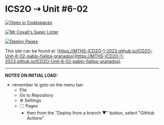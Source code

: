 # ICS2O ⇢ Unit #6-02

[![Open in Codespaces](https://classroom.github.com/assets/launch-codespace-7f7980b617ed060a017424585567c406b6ee15c891e84e1186181d67ecf80aa0.svg)](https://classroom.github.com/open-in-codespaces?assignment_repo_id=15167270)

[![Mr Coxall's Super Linter](https://github.com/MTHS-ICD2O-1-2023/ICD2O-Unit-6-02-pablo-fiallos-granados/workflows/Mr%20Coxall's%20Super%20Linter/badge.svg)](https://github.com/MTHS-ICD2O-1-2023/ICD2O-Unit-6-02-pablo-fiallos-granados/actions)

[![Deploy Pages](https://github.com/MTHS-ICD2O-1-2023/ICD2O-Unit-6-02-pablo-fiallos-granados/workflows/Deploy%20Pages/badge.svg)](https://github.com/MTHS-ICD2O-1-2023/ICD2O-Unit-6-02-pablo-fiallos-granados/actions)

This site can be found at: [https://MTHS-ICD2O-1-2023.github.io/ICD2O-Unit-6-02-pablo-fiallos-granados](https://MTHS-ICD2O-1-2023.github.io/ICD2O-Unit-6-02-pablo-fiallos-granados)

---

**NOTES ON INITIAL LOAD:**
- remember to goto on the menu bar:
  - File
  - Go to Repository
  - ⚙ Settings
  - 🗔 Pages
    - then from the "Deploy from a branch ▼" button, select "GitHub Actions"
